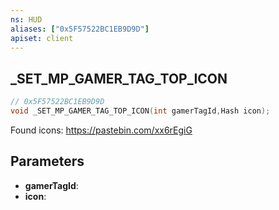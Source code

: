 ```yaml
---
ns: HUD
aliases: ["0x5F57522BC1EB9D9D"]
apiset: client
---
```

## _SET_MP_GAMER_TAG_TOP_ICON

```c
// 0x5F57522BC1EB9D9D
void _SET_MP_GAMER_TAG_TOP_ICON(int gamerTagId,Hash icon);
```

Found icons: https://pastebin.com/xx6rEgiG

## Parameters
* **gamerTagId**:
* **icon**: